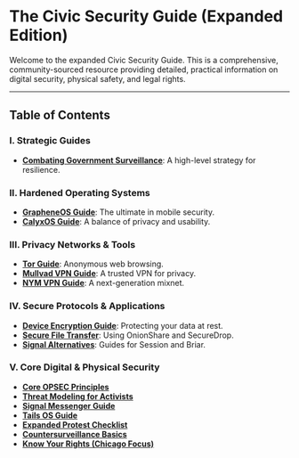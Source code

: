# The Civic Security Guide (Expanded Edition)

Welcome to the expanded Civic Security Guide. This is a comprehensive, community-sourced resource providing detailed, practical information on digital security, physical safety, and legal rights.

---

## Table of Contents

### **I. Strategic Guides**
*   [**Combating Government Surveillance**](./strategic-guides/combating_surveillance.md): A high-level strategy for resilience.

### **II. Hardened Operating Systems**
*   [**GrapheneOS Guide**](./hardened-os/GrapheneOS_Guide.md): The ultimate in mobile security.
*   [**CalyxOS Guide**](./hardened-os/CalyxOS_Guide.md): A balance of privacy and usability.

### **III. Privacy Networks & Tools**
*   [**Tor Guide**](./privacy-networks/Tor_Guide.md): Anonymous web browsing.
*   [**Mullvad VPN Guide**](./privacy-networks/Mullvad_VPN_Guide.md): A trusted VPN for privacy.
*   [**NYM VPN Guide**](./privacy-networks/NYM_VPN_Guide.md): A next-generation mixnet.

### **IV. Secure Protocols & Applications**
*   [**Device Encryption Guide**](./secure-protocols/device_encryption.md): Protecting your data at rest.
*   [**Secure File Transfer**](./secure-protocols/secure_file_transfer.md): Using OnionShare and SecureDrop.
*   [**Signal Alternatives**](./secure-protocols/signal_alternatives.md): Guides for Session and Briar.

### **V. Core Digital & Physical Security**
*   [**Core OPSEC Principles**](./digital-security/opsec_principles_guide.md)
*   [**Threat Modeling for Activists**](./digital-security/threat_modeling_guide.md)
*   [**Signal Messenger Guide**](./digital-security/signal_guide.md)
*   [**Tails OS Guide**](./digital-security/tails_os_guide.md)
*   [**Expanded Protest Checklist**](./physical-security/protest_checklist.md)
*   [**Countersurveillance Basics**](./physical-security/countersurveillance.md)
*   [**Know Your Rights (Chicago Focus)**](./legal-rights/know_your_rights.md)
